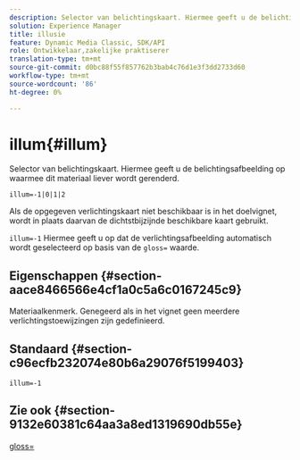 ```yaml
---
description: Selector van belichtingskaart. Hiermee geeft u de belichtingsafbeelding op waarmee dit materiaal liever wordt gerenderd.
solution: Experience Manager
title: illusie
feature: Dynamic Media Classic, SDK/API
role: Ontwikkelaar,zakelijke praktiserer
translation-type: tm+mt
source-git-commit: d0bc88f55f857762b3bab4c76d1e3f3dd2733d60
workflow-type: tm+mt
source-wordcount: '86'
ht-degree: 0%

---
```



# illum{#illum}

Selector van belichtingskaart. Hiermee geeft u de belichtingsafbeelding op waarmee dit materiaal liever wordt gerenderd.

`illum=-1|0|1|2`

Als de opgegeven verlichtingskaart niet beschikbaar is in het doelvignet, wordt in plaats daarvan de dichtstbijzijnde beschikbare kaart gebruikt.

`illum=-1` Hiermee geeft u op dat de verlichtingsafbeelding automatisch wordt geselecteerd op basis van de  `gloss=` waarde.

## Eigenschappen {#section-aace8466566e4cf1a0c5a6c0167245c9}

Materiaalkenmerk. Genegeerd als in het vignet geen meerdere verlichtingstoewijzingen zijn gedefinieerd.

## Standaard {#section-c96ecfb232074e80b6a29076f5199403}

`illum=-1`

## Zie ook {#section-9132e60381c64aa3a8ed1319690db55e}

[gloss=](../../../../../ir-api/http-protocol/image-rendering-api-ref/c-ir-http-protocol-ref/c-ir-http-protocol-command-reference/r-ir-http-gloss.md#reference-325aef2ee51e4e1584a06047427340ca)
